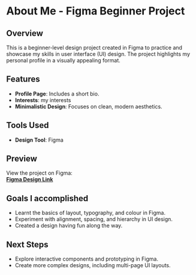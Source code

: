 # About Me - Figma Beginner Project

## Overview
This is a beginner-level design project created in Figma to practice and showcase my skills in user interface (UI) design. The project highlights my personal profile in a visually appealing format.

## Features
- **Profile Page**: Includes a short bio.
- **Interests**: my interests
- **Minimalistic Design**: Focuses on clean, modern aesthetics.

## Tools Used
- **Design Tool**: Figma

## Preview
View the project on Figma:  
[**Figma Design Link**](https://www.figma.com/proto/xvx52pJ2Rwf5ZgiuBmBlYv/Project1-design?node-id=0-1&t=j2TrviB780EHnZa4-1)

## Goals I accomplished
- Learnt the basics of layout, typography, and colour in Figma.
- Experiment with alignment, spacing, and hierarchy in UI design.
- Created a design having fun along the way.

## Next Steps
- Explore interactive components and prototyping in Figma.
- Create more complex designs, including multi-page UI layouts.




